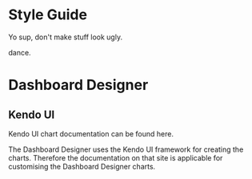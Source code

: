 # **Style Guide**

Yo sup, don't make stuff look ugly.

dance.

# **Dashboard Designer**

## Kendo UI

Kendo UI chart documentation can be found here.

The Dashboard Designer uses the Kendo UI framework for creating the charts. Therefore the documentation on that site is applicable for customising the Dashboard Designer charts.